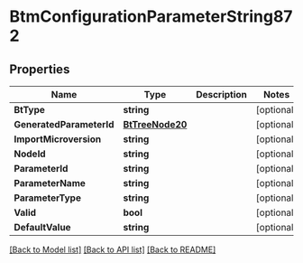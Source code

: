 # BtmConfigurationParameterString872

## Properties

Name | Type | Description | Notes
------------ | ------------- | ------------- | -------------
**BtType** | **string** |  | [optional] 
**GeneratedParameterId** | [**BtTreeNode20**](BTTreeNode-20.md) |  | [optional] 
**ImportMicroversion** | **string** |  | [optional] 
**NodeId** | **string** |  | [optional] 
**ParameterId** | **string** |  | [optional] 
**ParameterName** | **string** |  | [optional] 
**ParameterType** | **string** |  | [optional] 
**Valid** | **bool** |  | [optional] 
**DefaultValue** | **string** |  | [optional] 

[[Back to Model list]](../README.md#documentation-for-models) [[Back to API list]](../README.md#documentation-for-api-endpoints) [[Back to README]](../README.md)


